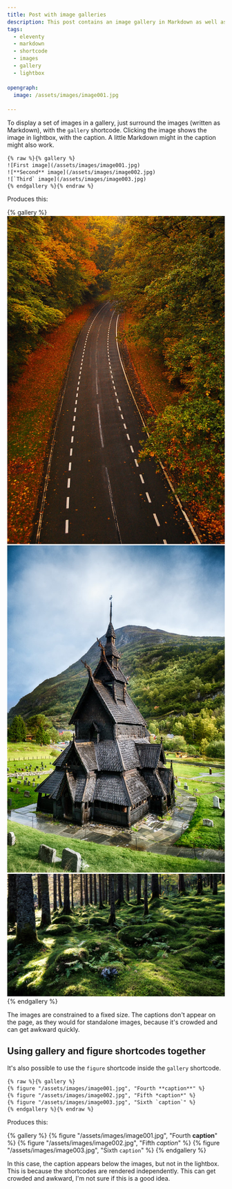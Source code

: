 ```yaml
---
title: Post with image galleries
description: This post contains an image gallery in Markdown as well as shortcodes.
tags:
  - eleventy
  - markdown
  - shortcode
  - images
  - gallery
  - lightbox

opengraph:
  image: /assets/images/image001.jpg

---
```


To display a set of images in a gallery, just surround the images (written as Markdown), with the `gallery` shortcode. Clicking the image shows the image in lightbox, with the caption. A little Markdown might in the caption might also work.

```
{% raw %}{% gallery %}
![First image](/assets/images/image001.jpg)
![**Second** image](/assets/images/image002.jpg)
![`Third` image](/assets/images/image003.jpg)
{% endgallery %}{% endraw %}
```

Produces this:

{% gallery %}
![First image](/assets/images/image001.jpg)
![**Second** image](/assets/images/image002.jpg)
![`Third` image](/assets/images/image003.jpg)
{% endgallery %}

The images are constrained to a fixed size. The captions don't appear on the page, as they would for standalone images, because it's crowded and can get awkward quickly.


## Using gallery and figure shortcodes together

It's also possible to use the `figure` shortcode inside the `gallery` shortcode.

```
{% raw %}{% gallery %}
{% figure "/assets/images/image001.jpg", "Fourth **caption**" %}
{% figure "/assets/images/image002.jpg", "Fifth *caption*" %}
{% figure "/assets/images/image003.jpg", "Sixth `caption`" %}
{% endgallery %}{% endraw %}
```

Produces this:

{% gallery %}
{% figure "/assets/images/image001.jpg", "Fourth **caption**" %}
{% figure "/assets/images/image002.jpg", "Fifth *caption*" %}
{% figure "/assets/images/image003.jpg", "Sixth `caption`" %}
{% endgallery %}

In this case, the caption appears below the images, but not in the lightbox.  This is because the shortcodes are rendered independently. This can get crowded and awkward, I'm not sure if this is a good idea.
